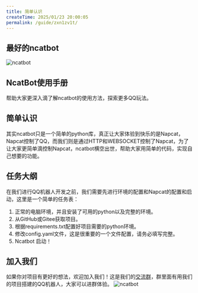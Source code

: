 ```yaml
---
title: 简单认识
createTime: 2025/01/23 20:00:05
permalink: /guide/zxn1zv1t/
---
```

## 最好的ncatbot
![ncatbot](https://socialify.git.ci/liyihao1110/NcatBot/image?description=1&forks=1&issues=1&language=1&logo=https%3A%2F%2Fa.imgckr.com%2F2024%2F12%2F29%2FJO1OJ.png&name=1&owner=1&pulls=1&stargazers=1&theme=Auto)

## NcatBot使用手册
帮助大家更深入滴了解ncatbot的使用方法，探索更多QQ玩法。

## 简单认识
其实ncatbot只是一个简单的python库，真正让大家体验到快乐的是Napcat，Napcat控制了QQ，而我们则是通过HTTP和WEBSOCKET控制了Napcat，为了让大家更简单滴控制Napcat，ncatbot横空出世，帮助大家用简单的代码，实现自己想要的功能。

## 任务大纲
在我们进行QQ机器人开发之前，我们需要先进行环境的配置和Napcat的配置和启动，这里是一个简单的任务表：
1. 正常的电脑环境，并且安装了可用的python以及完整的环境。
2. 从GitHub或Gitee获取项目。
3. 根据requirements.txt配置好项目需要的python环境。
4. 修改config.yaml文件，这是很重要的一个文件配置，请务必填写完整。
5. Ncatbot 启动！

## 加入我们
如果你对项目有更好的想法，欢迎加入我们！这是我们的[交流群](https://qm.qq.com/q/L6XGXYqL86)，群里面有用我们的项目搭建的QQ机器人，大家可以进群体验。
![ncatbot](https://foruda.gitee.com/images/1737622167903015509/9f9590eb_13790314.png)
